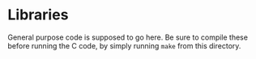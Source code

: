 # Libraries

General purpose code is supposed to go here. Be sure to compile these before running the C code, by simply running `make` from this directory.